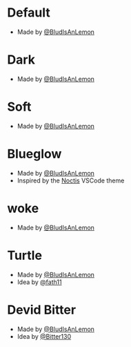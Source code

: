 # Default
- Made by [@BludIsAnLemon](https://github.com/BludIsAnLemon)

# Dark
- Made by [@BludIsAnLemon](https://github.com/BludIsAnLemon)

# Soft
- Made by [@BludIsAnLemon](https://github.com/BludIsAnLemon)

# Blueglow
- Made by [@BludIsAnLemon](https://github.com/BludIsAnLemon)
- Inspired by the [Noctis](https://vscodethemes.com/e/liviuschera.noctis/noctis-hibernus) VSCode theme

# woke
- Made by [@BludIsAnLemon](https://github.com/BludIsAnLemon)

# Turtle
- Made by [@BludIsAnLemon](https://github.com/BludIsAnLemon)
- Idea by [@fath11](https://github.com/fath11)

# Devid Bitter
- Made by [@BludIsAnLemon](https://github.com/BludIsAnLemon)
- Idea by [@Bitter130](https://github.com/Bitter130)